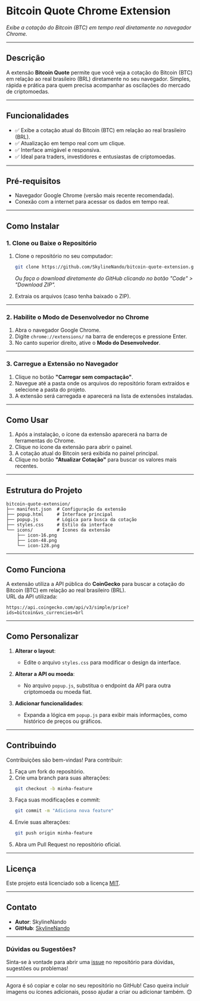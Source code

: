 # **Bitcoin Quote Chrome Extension**

*Exibe a cotação do Bitcoin (BTC) em tempo real diretamente no navegador Chrome.*

---

## **Descrição**

A extensão **Bitcoin Quote** permite que você veja a cotação do Bitcoin (BTC) em relação ao real brasileiro (BRL) diretamente no seu navegador. Simples, rápida e prática para quem precisa acompanhar as oscilações do mercado de criptomoedas.

---

## **Funcionalidades**

- ✅ Exibe a cotação atual do Bitcoin (BTC) em relação ao real brasileiro (BRL).
- ✅ Atualização em tempo real com um clique.
- ✅ Interface amigável e responsiva.
- ✅ Ideal para traders, investidores e entusiastas de criptomoedas.

---

## **Pré-requisitos**

- Navegador Google Chrome (versão mais recente recomendada).
- Conexão com a internet para acessar os dados em tempo real.

---

## **Como Instalar**

### **1. Clone ou Baixe o Repositório**

1. Clone o repositório no seu computador:
   ```bash
   git clone https://github.com/SkylineNando/bitcoin-quote-extension.git
   ```
   *Ou faça o download diretamente do GitHub clicando no botão "Code" > "Download ZIP".*

2. Extraia os arquivos (caso tenha baixado o ZIP).

---

### **2. Habilite o Modo de Desenvolvedor no Chrome**

1. Abra o navegador Google Chrome.
2. Digite `chrome://extensions/` na barra de endereços e pressione Enter.
3. No canto superior direito, ative o **Modo do Desenvolvedor**.

---

### **3. Carregue a Extensão no Navegador**

1. Clique no botão **"Carregar sem compactação"**.
2. Navegue até a pasta onde os arquivos do repositório foram extraídos e selecione a pasta do projeto.
3. A extensão será carregada e aparecerá na lista de extensões instaladas.

---

## **Como Usar**

1. Após a instalação, o ícone da extensão aparecerá na barra de ferramentas do Chrome.
2. Clique no ícone da extensão para abrir o painel.
3. A cotação atual do Bitcoin será exibida no painel principal.
4. Clique no botão **"Atualizar Cotação"** para buscar os valores mais recentes.

---

## **Estrutura do Projeto**

```plaintext
bitcoin-quote-extension/
├── manifest.json  # Configuração da extensão
├── popup.html     # Interface principal
├── popup.js       # Lógica para busca da cotação
├── styles.css     # Estilo da interface
└── icons/         # Ícones da extensão
    ├── icon-16.png
    ├── icon-48.png
    └── icon-128.png
```

---

## **Como Funciona**

A extensão utiliza a API pública do **CoinGecko** para buscar a cotação do Bitcoin (BTC) em relação ao real brasileiro (BRL).  
URL da API utilizada:
```
https://api.coingecko.com/api/v3/simple/price?ids=bitcoin&vs_currencies=brl
```

---

## **Como Personalizar**

1. **Alterar o layout**:
   - Edite o arquivo `styles.css` para modificar o design da interface.

2. **Alterar a API ou moeda**:
   - No arquivo `popup.js`, substitua o endpoint da API para outra criptomoeda ou moeda fiat.

3. **Adicionar funcionalidades**:
   - Expanda a lógica em `popup.js` para exibir mais informações, como histórico de preços ou gráficos.

---

## **Contribuindo**

Contribuições são bem-vindas! Para contribuir:

1. Faça um fork do repositório.
2. Crie uma branch para suas alterações:
   ```bash
   git checkout -b minha-feature
   ```
3. Faça suas modificações e commit:
   ```bash
   git commit -m "Adiciona nova feature"
   ```
4. Envie suas alterações:
   ```bash
   git push origin minha-feature
   ```
5. Abra um Pull Request no repositório oficial.

---

## **Licença**

Este projeto está licenciado sob a licença [MIT](LICENSE).

---

## **Contato**

- **Autor**: SkylineNando  
- **GitHub**: [SkylineNando](https://github.com/SkylineNando)

---

### **Dúvidas ou Sugestões?**

Sinta-se à vontade para abrir uma [issue](https://github.com/SkylineNando/bitcoin-quote-extension/issues) no repositório para dúvidas, sugestões ou problemas!

---

Agora é só copiar e colar no seu repositório no GitHub! Caso queira incluir imagens ou ícones adicionais, posso ajudar a criar ou adicionar também. 😊
